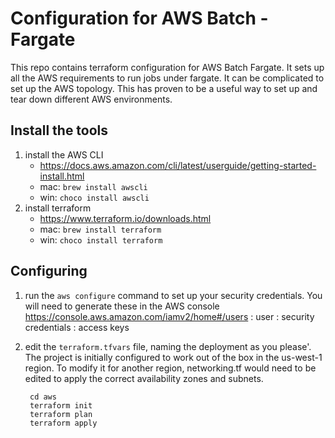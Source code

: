 # Configuration for AWS Batch - Fargate

This repo contains terraform configuration for AWS Batch Fargate. It sets up all the AWS requirements to run jobs under fargate. It can be complicated to set up the AWS topology. This has proven to be a useful way to set up and tear down different AWS environments. 

## Install the tools
1. install the AWS CLI
    - https://docs.aws.amazon.com/cli/latest/userguide/getting-started-install.html
    - mac: `brew install awscli`
    - win: `choco install awscli`
2. install terraform
    - https://www.terraform.io/downloads.html
    - mac: `brew install terraform`
    - win: `choco install terraform`

## Configuring
1. run the `aws configure` command to set up your security credentials. You will need to generate these in
the AWS console https://console.aws.amazon.com/iamv2/home#/users : user : security credentials : access keys
2. edit the `terraform.tfvars` file, naming the deployment as you please'.
The project is initially configured to work out of the box in the us-west-1 region.
To modify it for another region, networking.tf would need to be edited to apply the correct availability zones and subnets.

        cd aws
        terraform init
        terraform plan
        terraform apply
